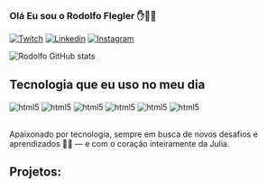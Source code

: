 
### Olá Eu sou o Rodolfo Flegler ✋👨🏻

[![Twitch](https://img.shields.io/badge/Twitch-9146FF?style=for-the-badge&logo=twitch&logoColor=white)](https://www.twitch.tv/rodolfoftf)
[![Linkedin](https://img.shields.io/badge/LinkedIn-0077B5?style=for-the-badge&logo=linkedin&logoColor=white)](https://www.linkedin.com/in/rodolfo-flegler-53591624b/)
[![Instagram](https://img.shields.io/badge/Instagram-E4405F?style=for-the-badge&logo=instagram&logoColor=white)](https://www.instagram.com/rodolfoftf/)

![Rodolfo GitHub stats](https://github-readme-stats.vercel.app/api?username=Rodolfoftf&show_icons=true&theme=tokyonight)

## Tecnologia que eu uso no meu dia
<div style = 'display: inline_block'>
    <img align="center" alt='html5' src="https://img.shields.io/badge/HTML5-E34F26?style=for-the-badge&logo=html5&logoColor=white"/>
    <img align="center" alt='html5' src="https://img.shields.io/badge/CSS3-1572B6?style=for-the-badge&logo=css3&logoColor=white"/>
    <img align="center" alt='html5' src="https://img.shields.io/badge/JavaScript-323330?style=for-the-badge&logo=javascript&logoColor=F7DF1E"/>
    <img align="center" alt='html5' src="https://img.shields.io/badge/TypeScript-007ACC?style=for-the-badge&logo=typescript&logoColor=white"/>
    <img align="center" alt='html5' src="https://img.shields.io/badge/React-20232A?style=for-the-badge&logo=react&logoColor=61DAFB"/>
    <img align="center" alt='html5' src="https://img.shields.io/badge/Node.js-43853D?style=for-the-badge&logo=node.js&logoColor=white"/>
     
</div> <br/>

Apaixonado por tecnologia, sempre em busca de novos desafios e aprendizados 👨‍💻 — e com o coração inteiramente da Julia. 

## Projetos:
